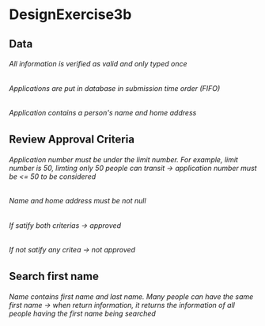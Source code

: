 # DesignExercise3b

## Data
###### All information is verified as valid and only typed once
###### Applications are put in database in submission time order (FIFO)
###### Application contains a person's name and home address

## Review Approval Criteria
###### Application number must be under the limit number. For example, limit number is 50, limting only 50 people can transit -> application number must be <= 50 to be considered
###### Name and home address must be not null
###### If satify both criterias -> approved
###### If not satify any critea -> not approved

## Search first name 
###### Name contains first name and last name. Many people can have the same first name -> when return information, it returns the information of all people having the first name being searched
